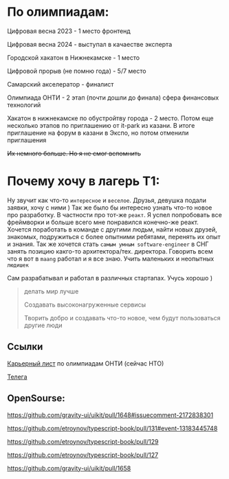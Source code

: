 # По олимпиадам: 
Цифровая весна 2023 - 1 место фронтенд

Цифровая весна 2024 - выступал в качаестве эксперта

Городской хакатон в Нижнекамске - 1 место

Цифровой прорыв (не помню года) - 5/7 место

Самарский акселератор - финалист

Олимпиада ОНТИ - 2 этап (почти дошли до финала) сфера финансовых технологий

Хакатон в нижнекамске по обустройтву города - 2 место. Потом еще несколько этапов по приглашению от it-park из казани. В итоге приглашение на форум в казани в Экспо, но потом отменили приглашения

~~Их немного больше. Но я не смог вспомнить~~

# Почему хочу в лагерь T1:

Ну звучит как что-то `интересное` и `веселое`. Друзья, девушка подали заявки, хочу с ними ) Так же было бы интересно узнать что-то новое про разработку. В частности про тот-же `реакт`. Я успел попробовать все фреймворки и больше всего мне понравился конечно-же реакт. Хочется поработать в команде с другими людьм, найти новых друзей, знакомых, подружиться с более опытними ребятами, перенять их опыт и знания. Так же хочется стать `самым умным software-engineer` в СНГ занять позицию какго-то архитектора/тех. директора. Говорить всем что я вот в `maang` работал и я все знаю. Учить маленьких и неопытных `людишек`

Сам разрабатывал и работал в различных стартапах. Учусь хорошо )

> делать мир лучше
> 
> Создавать высоконагруженные сервисы
> 
> Творить добро и создавать что-то новое, чем будут пользоваться другие люди

## Ссылки
[Карьерный лист](https://talent.kruzhok.org/user/127504)  по олимпиадам ОНТИ (сейчас НТО)

[Телега](https://t.me/rLukoyanov)



## OpenSourse:

https://github.com/gravity-ui/uikit/pull/1648#issuecomment-2172838301

https://github.com/etroynov/typescript-book/pull/131#event-13183445748

https://github.com/etroynov/typescript-book/pull/129

https://github.com/etroynov/typescript-book/pull/127

https://github.com/gravity-ui/uikit/pull/1658
